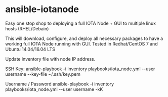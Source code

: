 # ansible-iotanode

Easy one stop shop to deploying a full IOTA Node + GUI to multiple linux hosts (RHEL/Debain)

This will download, configure, and deploy all necessary packages to have a working full IOTA Node running with GUI. Tested in Redhat/CentOS 7 and Ubuntu 14.04/16.04 LTS

Update inventory file with node IP address.

SSH Key:
ansible-playbook -i inventory playbooks/iota_node.yml --user username --key-file ~/.ssh/key.pem

Username / Password
ansible-playbook -i inventory playbooks/iota_node.yml --user username -kK

